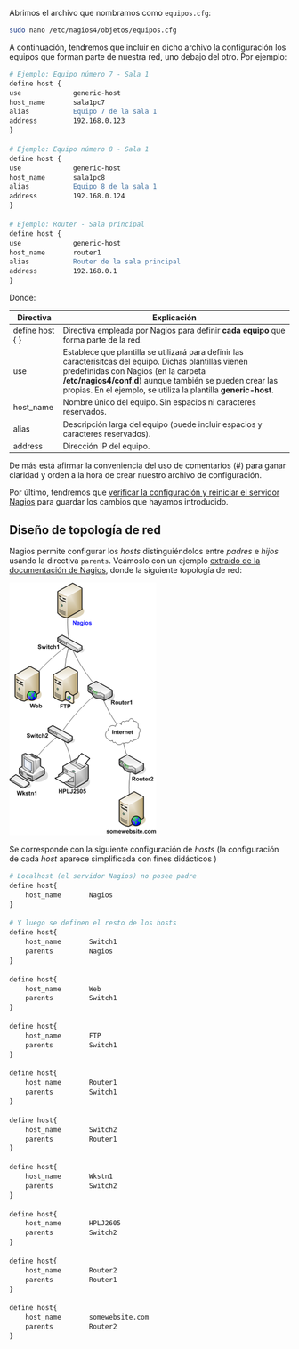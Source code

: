 Abrimos el archivo que nombramos como `equipos.cfg`:

```bash
sudo nano /etc/nagios4/objetos/equipos.cfg
```

A continuación, tendremos que incluir en dicho archivo la configuración los equipos que forman parte de nuestra red, uno debajo del otro. Por ejemplo:   

```apache
# Ejemplo: Equipo número 7 - Sala 1
define host { 
use            	generic-host
host_name    	sala1pc7
alias           Equipo 7 de la sala 1
address         192.168.0.123         
}

# Ejemplo: Equipo número 8 - Sala 1
define host { 
use            	generic-host
host_name    	sala1pc8
alias           Equipo 8 de la sala 1
address         192.168.0.124         
}

# Ejemplo: Router - Sala principal
define host { 
use            	generic-host
host_name    	router1
alias           Router de la sala principal
address         192.168.0.1         
}
```

Donde: 

|Directiva|Explicación|
|----|----|
|define host  { } |Directiva empleada por Nagios para definir **cada equipo** que forma parte de la red.|
|use|Establece que plantilla se utilizará para definir las caracterísitcas del equipo. Dichas plantillas vienen predefinidas con Nagios (en la carpeta **/etc/nagios4/conf.d**) aunque también se pueden crear las propias. En el ejemplo, se utiliza la plantilla **generic-host**. |
|host_name|Nombre único del equipo. Sin espacios ni caracteres reservados.|
|alias|Descripción larga del equipo (puede incluir espacios y caracteres reservados).|
|address|Dirección IP del equipo.|

De más está afirmar la conveniencia del uso de comentarios (#) para ganar claridad y orden a la hora de crear nuestro archivo de configuración. 


Por último, tendremos que [verificar la configuración y reiniciar el servidor Nagios](configuracion/#verificando-la-configuracion-y-reiniciando-nagios) para guardar los cambios que hayamos introducido.

## Diseño de topología de red
Nagios permite configurar los _hosts_ distinguiéndolos entre _padres_ e _hijos_ usando la directiva `parents`. Veámoslo con un ejemplo [extraído de la documentación de Nagios](https://assets.nagios.com/downloads/nagioscore/docs/nagioscore/3/en/networkreachability.html), donde la siguiente topología de red:

![Parents](imgNagios/parents.png)

Se corresponde con la siguiente configuración de _hosts_ (la configuración de cada _host_ aparece simplificada con fines didácticos )

```apache
# Localhost (el servidor Nagios) no posee padre
define host{
	host_name		Nagios   
}

# Y luego se definen el resto de los hosts
define host{
	host_name		Switch1
	parents			Nagios
}

define host{
	host_name		Web
	parents			Switch1
}

define host{
	host_name		FTP
	parents			Switch1
}

define host{
	host_name		Router1
	parents			Switch1
}

define host{
	host_name		Switch2
	parents			Router1
}

define host{
	host_name		Wkstn1
	parents			Switch2
}

define host{
	host_name		HPLJ2605
	parents			Switch2
}

define host{
	host_name		Router2
	parents			Router1
}

define host{
	host_name		somewebsite.com
	parents			Router2
}

```

